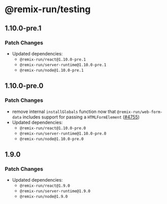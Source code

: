 # @remix-run/testing

## 1.10.0-pre.1

### Patch Changes

- Updated dependencies:
  - `@remix-run/react@1.10.0-pre.1`
  - `@remix-run/server-runtime@1.10.0-pre.1`
  - `@remix-run/node@1.10.0-pre.1`

## 1.10.0-pre.0

### Patch Changes

- remove internal `installGlobals` function now that `@remix-run/web-form-data` includes support for passing a `HTMLFormElement` ([#4755](https://github.com/remix-run/remix/pull/4755))
- Updated dependencies:
  - `@remix-run/react@1.10.0-pre.0`
  - `@remix-run/server-runtime@1.10.0-pre.0`
  - `@remix-run/node@1.10.0-pre.0`

## 1.9.0

### Patch Changes

- Updated dependencies:
  - `@remix-run/react@1.9.0`
  - `@remix-run/server-runtime@1.9.0`
  - `@remix-run/node@1.9.0`
